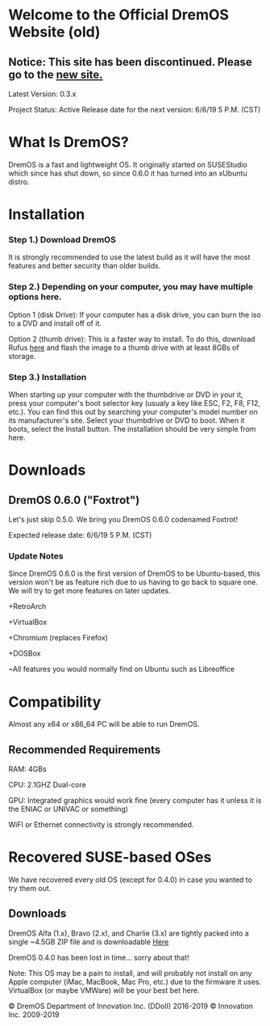 # Welcome to the Official DremOS Website (old)

## Notice: This site has been discontinued. Please go to the <a href="https://sparrdrem.github.io/DremOS">new site.</a>

Latest Version: 0.3.x

Project Status: Active
Release date for the next version: 6/6/19 5 P.M. (CST)

# What Is DremOS?

DremOS is a fast and lightweight OS. It originally started on SUSEStudio which since has shut down, so since 0.6.0 it has turned into an xUbuntu distro.

# Installation 

### Step 1.) Download DremOS
It is strongly recommended to use the latest build as it will have the most features and better security than older builds.

### Step 2.) Depending on your computer, you may have multiple options here.

Option 1 (disk Drive): If your computer has a disk drive, you can burn the iso to a DVD and install off of it.

Option 2 (thumb drive): This is a faster way to install. To do this, download Rufus <a href="https://rufus.akeo.ie/">here</a> and flash the image to a thumb drive with at least 8GBs of storage.

### Step 3.) Installation

When starting up your computer with the thumbdrive or DVD in your it, press your computer's boot selector key (usualy a key like ESC, F2, F8, F12, etc.). You can find this out by searching your computer's model number on its manufacturer's site. Select your thumbdrive or DVD to boot. When it boots, select the Install button. The installation should be very simple from here.

# Downloads

## DremOS 0.6.0 ("Foxtrot")

Let's just skip 0.5.0. We bring you DremOS 0.6.0 codenamed Foxtrot!

<!-- <a href="https://github.com/samparisot/DremOS/releases/download/0.6.0/DremOS-0.6.0.iso">Download</a> -->

Expected release date: 6/6/19 5 P.M. (CST)

### Update Notes

Since DremOS 0.6.0 is the first version of DremOS to be Ubuntu-based, this version won't be as feature rich due to us having to go back to square one. We will try to get more features on later updates.

+RetroArch

+VirtualBox

+Chromium (replaces Firefox)

+DOSBox

~All features you would normally find on Ubuntu such as Libreoffice

# Compatibility

Almost any x64 or x86_64 PC will be able to run DremOS.

## Recommended Requirements

RAM: 4GBs

CPU: 2.1GHZ Dual-core

GPU: Integrated graphics would work fine (every computer has it unless it is the ENIAC or UNIVAC or something)

WiFI or Ethernet connectivity is strongly recommended.

# Recovered SUSE-based OSes
We have recovered every old OS (except for 0.4.0) in case you wanted to try them out.

## Downloads
DremOS Alfa (1.x), Bravo (2.x), and Charlie (3.x) are tightly packed into a single ~4.5GB ZIP file and is downloadable <a href="https://drive.google.com/open?id=1lFdUuK4Cgp5VHfYCZQYzZs9aYLhLVL_3">Here</a>

DremOS 0.4.0 has been lost in time... sorry about that!

Note: This OS may be a pain to install, and will probably not install on any Apple computer (iMac, MacBook, Mac Pro, etc.) due to the firmware it uses. VirtualBox (or maybe VMWare) will be your best bet here.

© DremOS Department of Innovation Inc. (DDoII) 2016-2019
© Innovation Inc. 2009-2019
